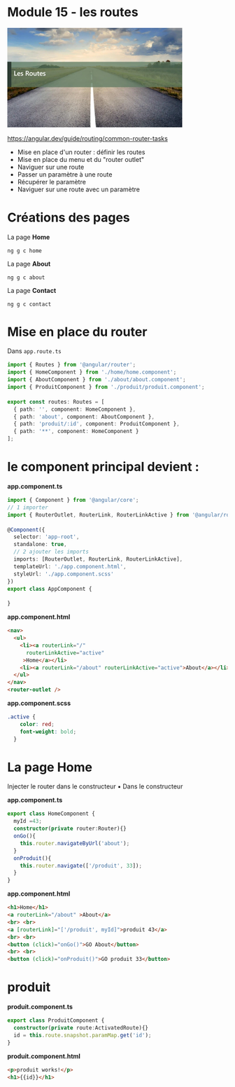  # Module 15 - les routes
 <img src="../img/route.webp" width="400">

 https://angular.dev/guide/routing/common-router-tasks

- Mise en place d'un router : définir les routes
- Mise en place du menu et du "router outlet"
- Naviguer sur une route
- Passer un paramètre à une route
- Récupérer le paramètre
- Naviguer sur une route avec un paramètre

# Créations des pages
La page **Home**
```
ng g c home
```
La page **About**
```
ng g c about
```
La page **Contact**
```
ng g c contact
```

# Mise en place du router
Dans <code>app.route.ts</code>
```ts
import { Routes } from '@angular/router';
import { HomeComponent } from './home/home.component';
import { AboutComponent } from './about/about.component';
import { ProduitComponent } from './produit/produit.component';

export const routes: Routes = [
  { path: '', component: HomeComponent },
  { path: 'about', component: AboutComponent },
  { path: 'produit/:id', component: ProduitComponent },
  { path: '**', component: HomeComponent }
];
```

# le component principal devient :
**app.component.ts**
```ts
import { Component } from '@angular/core';
// 1 importer
import { RouterOutlet, RouterLink, RouterLinkActive } from '@angular/router';

@Component({
  selector: 'app-root',
  standalone: true,
  // 2 ajouter les imports
  imports: [RouterOutlet, RouterLink, RouterLinkActive],
  templateUrl: './app.component.html',
  styleUrl: './app.component.scss'
})
export class AppComponent {

}

```
**app.component.html**
```html
<nav>
  <ul>
    <li><a routerLink="/" 
      routerLinkActive="active" 
     >Home</a></li>
    <li><a routerLink="/about" routerLinkActive="active">About</a></li>
  </ul>
</nav>
<router-outlet />
```


**app.component.scss**
```css
.active {
    color: red;
    font-weight: bold;
  }
```

# La page Home
Injecter le router dans le constructeur
 ▪ Dans le constructeur

 **app.component.ts**
```ts
export class HomeComponent {
  myId =43;
  constructor(private router:Router){}
  onGo(){
    this.router.navigateByUrl('about');
  }
  onProduit(){
    this.router.navigate(['/produit', 33]);
  }
}
```
 **app.component.html**
```html
<h1>Home</h1>
<a routerLink="/about" >About</a>
<br> <br>
<a [routerLink]="['/produit', myId]">produit 43</a>
<br> <br>
<button (click)="onGo()">GO About</button>
<br> <br>
<button (click)="onProduit()">GO produit 33</button>
```

# produit
 **produit.component.ts**
```ts
export class ProduitComponent {
  constructor(private route:ActivatedRoute){}
  id = this.route.snapshot.paramMap.get('id');
}
```
 **produit.component.html**
```html
<p>produit works!</p>
<h1>{{id}}</h1>
```